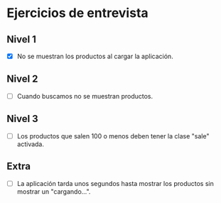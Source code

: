 # Ejercicios de entrevista

## Nivel 1
- [x] No se muestran los productos al cargar la aplicación.

## Nivel 2
- [ ] Cuando buscamos no se muestran productos.

## Nivel 3
- [ ] Los productos que salen 100 o menos deben tener la clase "sale" activada.

## Extra
- [ ] La aplicación tarda unos segundos hasta mostrar los productos sin mostrar un "cargando...".
